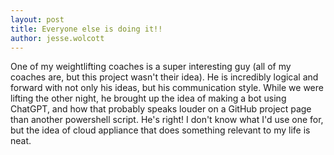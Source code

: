 ```yaml
---
layout: post
title: Everyone else is doing it!!
author: jesse.wolcott
---
```


One of my weightlifting coaches is a super interesting guy (all of my coaches are, but this project wasn't their idea). He is incredibly logical and forward with not only his ideas, but his communication style. While we were lifting the other night, he brought up the idea of making a bot using ChatGPT, and how that probably speaks louder on a GitHub project page than another powershell script. He's right! I don't know what I'd use one for, but the idea of cloud appliance that does something relevant to my life is neat.
